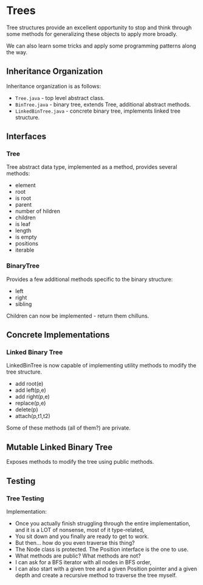 # Trees

Tree structures provide an excellent opportunity 
to stop and think through some methods for generalizing
these objects to apply more broadly.

We can also learn some tricks and apply some 
programming patterns along the way.

## Inheritance Organization

Inheritance organization is as follows:
* `Tree.java` - top level abstract class.
* `BinTree.java` - binary tree, extends Tree, additional abstract methods.
* `LinkedBinTree.java` - concrete binary tree, implements linked tree structure.


## Interfaces

### Tree

Tree abstract data type, implemented as a method, provides several methods:
* element
* root
* is root
* parent
* number of hildren
* children
* is leaf
* length
* is empty
* positions
* iterable

### BinaryTree

Provides a few additional methods specific to the binary structure:
* left 
* right
* sibling

Children can now be implemented - return them chilluns.

## Concrete Implementations

### Linked Binary Tree

LinkedBinTree is now capable of implementing 
utility methods to modify the tree structure.
* add root(e)
* add left(p,e)
* add right(p,e)
* replace(p,e)
* delete(p) 
* attach(p,t1,t2)

Some of these methods (all of them?) are private. 

## Mutable Linked Binary Tree

Exposes methods to modify the tree using public methods.



## Testing

### Tree Testing

Implementation:
* Once you actually finish struggling through the entire implementation, and it is a LOT of nonsense, most of it type-related,
* You sit down and you finally are ready to get to work.
* But then... how do you even traverse this thing?
* The Node class is protected. The Position interface is the one to use. 
* What methods are public? What methods are not?
* I can ask for a BFS iterator with all nodes in BFS order,
* I can also start with a given tree and a given Position pointer and a given depth and create a recursive method to traverse the tree myself.







